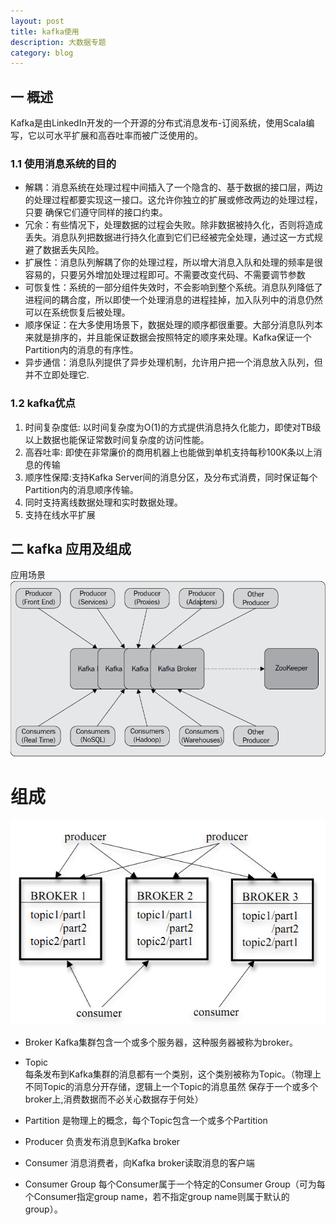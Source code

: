 ```yaml
---
layout: post
title: kafka使用
description: 大数据专题
category: blog
---
```

    
    
## 一 概述

   Kafka是由LinkedIn开发的一个开源的分布式消息发布-订阅系统，使用Scala编写，它以可水平扩展和高吞吐率而被广泛使用的。

###  1.1 使用消息系统的目的
 
   + 解耦：消息系统在处理过程中间插入了一个隐含的、基于数据的接口层，两边的处理过程都要实现这一接口。这允许你独立的扩展或修改两边的处理过程，只要  确保它们遵守同样的接口约束。
   + 冗余：有些情况下，处理数据的过程会失败。除非数据被持久化，否则将造成丢失。消息队列把数据进行持久化直到它们已经被完全处理，通过这一方式规避了数据丢失风险。
   + 扩展性：消息队列解耦了你的处理过程，所以增大消息入队和处理的频率是很容易的，只要另外增加处理过程即可。不需要改变代码、不需要调节参数
   + 可恢复性：系统的一部分组件失效时，不会影响到整个系统。消息队列降低了进程间的耦合度，所以即使一个处理消息的进程挂掉，加入队列中的消息仍然可以在系统恢复后被处理。
   + 顺序保证：在大多使用场景下，数据处理的顺序都很重要。大部分消息队列本来就是排序的，并且能保证数据会按照特定的顺序来处理。Kafka保证一个Partition内的消息的有序性。
   + 异步通信：消息队列提供了异步处理机制，允许用户把一个消息放入队列，但并不立即处理它.
   
###  1.2  kafka优点
   
   1. 时间复杂度低: 以时间复杂度为O(1)的方式提供消息持久化能力，即使对TB级以上数据也能保证常数时间复杂度的访问性能。
   2. 高吞吐率: 即使在非常廉价的商用机器上也能做到单机支持每秒100K条以上消息的传输
   3. 顺序性保障:支持Kafka Server间的消息分区，及分布式消费，同时保证每个Partition内的消息顺序传输。
   4. 同时支持离线数据处理和实时数据处理。
   5. 支持在线水平扩展
 
## 二 kafka 应用及组成  
 应用场景    
 ![kafka应用场景](/images/blog/kafka-applysence.png)    

 <h1>组成</h1>    

 ![kafka组成](/images/blog/kafka-consist.png)    
 + Broker
    Kafka集群包含一个或多个服务器，这种服务器被称为broker。    

+  Topic    
   每条发布到Kafka集群的消息都有一个类别，这个类别被称为Topic。（物理上不同Topic的消息分开存储，逻辑上一个Topic的消息虽然   保存于一个或多个broker上,消费数据而不必关心数据存于何处）    

+   Partition
  是物理上的概念，每个Topic包含一个或多个Partition       

+   Producer
  负责发布消息到Kafka broker    

+   Consumer
   消息消费者，向Kafka broker读取消息的客户端    

+   Consumer Group
    每个Consumer属于一个特定的Consumer Group（可为每个Consumer指定group name，若不指定group name则属于默认的group）。

    
